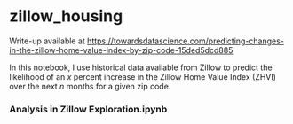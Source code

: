 # zillow_housing

Write-up available at https://towardsdatascience.com/predicting-changes-in-the-zillow-home-value-index-by-zip-code-15ded5dcd885

In this notebook, I use historical data available from Zillow to predict the likelihood of an *x* percent increase 
in the Zillow Home Value Index (ZHVI) over the next *n* months for a given zip code.

### Analysis in Zillow Exploration.ipynb

